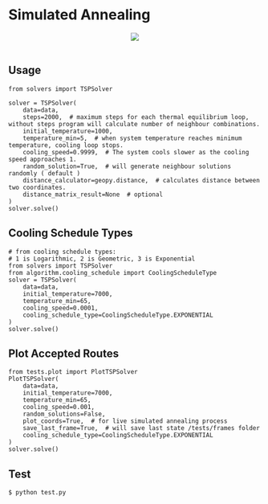 

# Simulated Annealing
<div align="center">
  <img style="max-width: 50%" src="https://raw.githubusercontent.com/abdulvahidgok/simulated_annealing/master/example.gif"
><br><br>
</div>

## Usage

```console
from solvers import TSPSolver

solver = TSPSolver(
    data=data,
    steps=2000,  # maximum steps for each thermal equilibrium loop, without steps program will calculate number of neighbour combinations.
    initial_temperature=1000,
    temperature_min=5,  # when system temperature reaches minimum temperature, cooling loop stops.
    cooling_speed=0.9999,  # The system cools slower as the cooling speed approaches 1.
    random_solution=True,  # will generate neighbour solutions randomly ( default )
    distance_calculator=geopy.distance,  # calculates distance between two coordinates.
    distance_matrix_result=None  # optional
)
solver.solve()
```
## Cooling Schedule Types

```console
# from cooling schedule types:
# 1 is Logarithmic, 2 is Geometric, 3 is Exponential
from solvers import TSPSolver
from algorithm.cooling_schedule import CoolingScheduleType
solver = TSPSolver(
    data=data,
    initial_temperature=7000,
    temperature_min=65,
    cooling_speed=0.0001,
    cooling_schedule_type=CoolingScheduleType.EXPONENTIAL
)
solver.solve()
```

## Plot Accepted Routes

```console
from tests.plot import PlotTSPSolver
PlotTSPSolver(
    data=data,
    initial_temperature=7000,
    temperature_min=65,
    cooling_speed=0.001,
    random_solutions=False,
    plot_coords=True,  # for live simulated annealing process
    save_last_frame=True,  # will save last state /tests/frames folder
    cooling_schedule_type=CoolingScheduleType.EXPONENTIAL
)
solver.solve()
```

## Test

```console
$ python test.py
```
